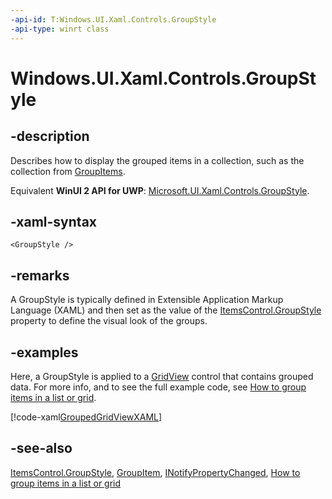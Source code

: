```yaml
---
-api-id: T:Windows.UI.Xaml.Controls.GroupStyle
-api-type: winrt class
---
```


<!-- Class syntax.
public class GroupStyle : Windows.UI.Xaml.Controls.IGroupStyle, Windows.UI.Xaml.Controls.IGroupStyle2, Windows.UI.Xaml.Data.INotifyPropertyChanged
-->

# Windows.UI.Xaml.Controls.GroupStyle

## -description
Describes how to display the grouped items in a collection, such as the collection from [GroupItems](../windows.ui.xaml.data/icollectionviewgroup_groupitems.md).

Equivalent **WinUI 2 API for UWP**: [Microsoft.UI.Xaml.Controls.GroupStyle](/windows/winui/api/microsoft.ui.xaml.controls.groupstyle).

## -xaml-syntax
```xaml
<GroupStyle />
```


## -remarks
A GroupStyle is typically defined in Extensible Application Markup Language (XAML) and then set as the value of the [ItemsControl.GroupStyle](itemscontrol_groupstyle.md) property to define the visual look of the groups.

## -examples
Here, a GroupStyle is applied to a [GridView](gridview.md) control that contains grouped data. For more info, and to see the full example code, see [How to group items in a list or grid](/previous-versions/windows/apps/hh780627(v=win.10)).



[!code-xaml[GroupedGridViewXAML](../windows.ui.xaml.controls/code/ItemsControlGroupingSnippets/csharp/MainPage.xaml#SnippetGroupedGridViewXAML)]

## -see-also
[ItemsControl.GroupStyle](itemscontrol_groupstyle.md), [GroupItem](groupitem.md), [INotifyPropertyChanged](../windows.ui.xaml.data/inotifypropertychanged.md), [How to group items in a list or grid](/previous-versions/windows/apps/hh780627(v=win.10))
